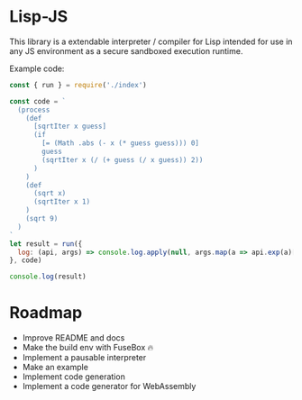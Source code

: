 # Lisp-JS

This library is a extendable interpreter / compiler for Lisp intended for use in any JS environment as a secure sandboxed execution runtime.

Example code:

```javascript
const { run } = require('./index')

const code = `
  (process
    (def
      [sqrtIter x guess]
      (if
        [= (Math .abs (- x (* guess guess))) 0]
        guess
        (sqrtIter x (/ (+ guess (/ x guess)) 2))
      )
    )
    (def
      (sqrt x)
      (sqrtIter x 1)
    )
    (sqrt 9)
  )
`
let result = run({
  log: (api, args) => console.log.apply(null, args.map(a => api.exp(a)[1])),
}, code)

console.log(result)
```

# Roadmap

- Improve README and docs
- Make the build env with FuseBox :fire:
- Implement a pausable interpreter
- Make an example
- Implement code generation
- Implement a code generator for WebAssembly
